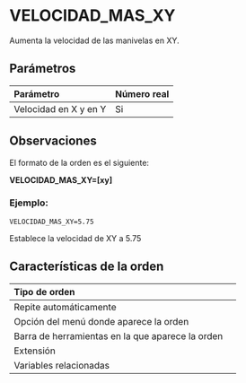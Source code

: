 # VELOCIDAD\_MAS\_XY

Aumenta la velocidad de las manivelas en XY.

## Parámetros

| Parámetro | Número real |
| :--- | :--- |
| Velocidad en X y en Y | Si |

## Observaciones

El formato de la orden es el siguiente:

**VELOCIDAD\_MAS\_XY=\[xy\]**

### Ejemplo:

`VELOCIDAD_MAS_XY=5.75`

Establece la velocidad de XY a 5.75

## Características de la orden

| Tipo de orden |  |
| :--- | :--- |
| Repite automáticamente |  |
| Opción del menú donde aparece la orden |  |
| Barra de herramientas en la que aparece la orden |  |
| Extensión |  |
| Variables relacionadas |  |

